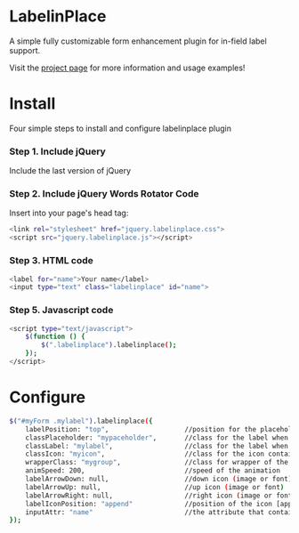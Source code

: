 LabelinPlace
============

A simple fully customizable form enhancement plugin for in-field label support.  

Visit the [project page](http://andreapace.co.uk/labelinplace/) for more information and usage examples!

Install
============
Four simple steps to install and configure labelinplace plugin
### Step 1. Include jQuery

Include the last version of jQuery
### Step 2. Include jQuery Words Rotator Code

Insert into your page's head tag:
```bash
<link rel="stylesheet" href="jquery.labelinplace.css">
<script src="jquery.labelinplace.js"></script>
```
### Step 3. HTML code
```bash
<label for="name">Your name</label>
<input type="text" class="labelinplace" id="name">
```
### Step 5. Javascript code
```bash
<script type="text/javascript">
    $(function () {
        $(".labelinplace").labelinplace();
    });
</script>

```
Configure
============
```bash
$("#myForm .mylabel").labelinplace({
    labelPosition: "top",                   //position for the placeholder [up|down]
    classPlaceholder: "mypaceholder",       //class for the label when act as placeholder
    classLabel: "mylabel",                  //class for the label when act as label
    classIcon: "myicon",                    //class for the icon container
    wrapperClass: "mygroup",                //class for wrapper of the input+label
    animSpeed: 200,                         //speed of the animation
    labelArrowDown: null,                   //down icon (image or font) 
    labelArrowUp: null,                     //up icon (image or font)
    labelArrowRight: null,                  //right icon (image or font)
    labelIconPosition: "append"             //position of the icon [append|propend]
    inputAttr: "name"                       //the attribute that contains the name of INPUT/TEXTAREA
});
```
